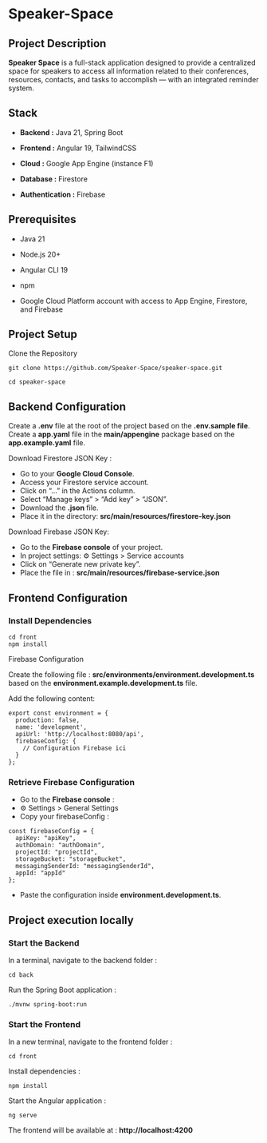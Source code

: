 # Speaker-Space


## Project Description

**Speaker Space** is a full-stack application designed to provide a centralized space for speakers to access all information related to their conferences, resources, contacts, and tasks to accomplish — with an integrated reminder system.


## Stack

- **Backend :** Java 21, Spring Boot

- **Frontend :** Angular 19, TailwindCSS

- **Cloud :** Google App Engine (instance F1)

- **Database :** Firestore

- **Authentication :** Firebase


## Prerequisites

- Java 21

- Node.js 20+

- Angular CLI 19

- npm

- Google Cloud Platform account with access to App Engine, Firestore, and Firebase


## Project Setup

Clone the Repository

`````
git clone https://github.com/Speaker-Space/speaker-space.git

cd speaker-space
`````


## Backend Configuration

Create a **.env** file at the root of the project based on the **.env.sample file**.
Create a **app.yaml** file in the **main/appengine** package based on the **app.example.yaml** file.

Download Firestore JSON Key :

- Go to your **Google Cloud Console**.
- Access your Firestore service account.
- Click on “...” in the Actions column.
- Select “Manage keys” > “Add key” > “JSON”.
- Download the **.json** file.
- Place it in the directory: **src/main/resources/firestore-key.json**

Download Firebase JSON Key:

- Go to the **Firebase console** of your project.
- In project settings: ⚙️ Settings > Service accounts
- Click on “Generate new private key”.
- Place the file in : **src/main/resources/firebase-service.json**


## Frontend Configuration

### Install Dependencies

`````
cd front
npm install
`````

Firebase Configuration

Create the following file : **src/environments/environment.development.ts** based on the **environment.example.development.ts** file.

Add the following content:

`````
export const environment = {
  production: false,
  name: 'development',
  apiUrl: 'http://localhost:8080/api',
  firebaseConfig: {
    // Configuration Firebase ici
  }
};
`````


### Retrieve Firebase Configuration

- Go to the **Firebase console** :
- ⚙️ Settings > General Settings
- Copy your firebaseConfig :
  
`````
const firebaseConfig = {
  apiKey: "apiKey",
  authDomain: "authDomain",
  projectId: "projectId",
  storageBucket: "storageBucket",
  messagingSenderId: "messagingSenderId",
  appId: "appId"
};
`````

- Paste the configuration inside **environment.development.ts**.


## Project execution locally

### Start the Backend

In a terminal, navigate to the backend folder :

`````
cd back
`````

Run the Spring Boot application :

`````
./mvnw spring-boot:run
`````

### Start the Frontend

In a new terminal, navigate to the frontend folder :

`````
cd front
`````

Install dependencies :

`````
npm install
`````

Start the Angular application :

`````
ng serve
`````

The frontend will be available at : **http://localhost:4200**

